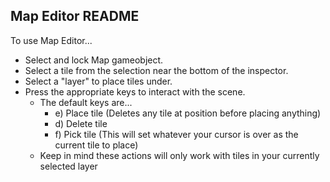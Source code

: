 ## Map Editor README ##
To use Map Editor...
* Select and lock Map gameobject.
* Select a tile from the selection near the bottom of the inspector.
* Select a "layer" to place tiles under.
* Press the appropriate keys to interact with the scene.
    * The default keys are...
        * e) Place tile (Deletes any tile at position before placing anything)
        * d) Delete tile
        * f) Pick tile (This will set whatever your cursor is over as the current tile to place)
    * Keep in mind these actions will only work with tiles in your currently selected layer